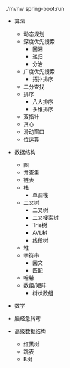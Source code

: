 ./mvnw spring-boot:run

- 算法
    - 动态规划
    - 深度优先搜索
        - 回溯
        - 递归
        - 分治
    - 广度优先搜索
        - 拓扑排序
    - 二分查找
    - 排序
        - 八大排序
        - 多维排序
    - 双指针
    - 贪心
    - 滑动窗口
    - 位运算
- 数据结构
    - 图
    - 并查集
    - 链表
    - 栈
        - 单调栈
    - 二叉树
        - 二叉树
        - 二叉搜索树
        - Trie树
        - AVL树
        - 线段树
    - 堆
    - 字符串
        - 回文
        - 匹配
    - 哈希
    - 数组/矩阵
        - 树状数组

- 数学
- 脑经急转弯
- 高级数据结构
    - 红黑树
    - 跳表
    - B树
